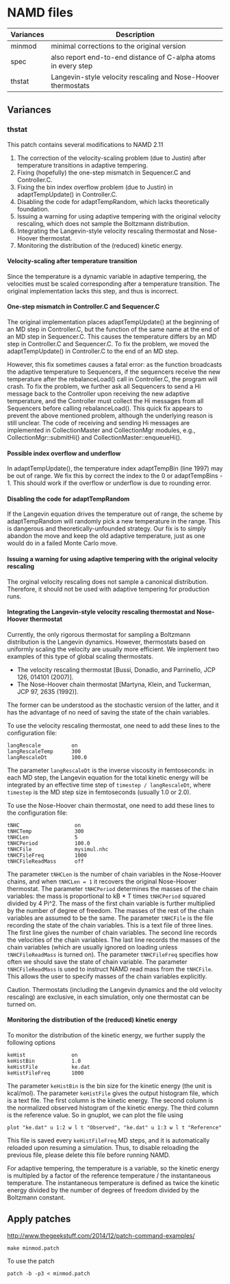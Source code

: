 # NAMD files


Variances     | Description
--------------|---------------------
minmod        | minimal corrections to the original version
spec          | also report end-to-end distance of C-alpha atoms in every step
thstat        | Langevin-style velocity rescaling and Nose-Hoover thermostats

## Variances

### thstat

This patch contains several modifications to NAMD 2.11

 1. The correction of the velocity-scaling problem (due to Justin) after temperature transitions in adaptive tempering.
 2. Fixing (hopefully) the one-step mismatch in Sequencer.C and Controller.C.
 3. Fixing the bin index overflow problem (due to Justin) in adaptTempUpdate() in Controller.C.
 4. Disabling the code for adaptTempRandom, which lacks theoretically foundation.
 5. Issuing a warning for using adaptive tempering with the original velocity rescaling, which does not sample the Boltzmann distribution.
 6. Integrating the Langevin-style velocity rescaling thermostat and Nose-Hoover thermostat.
 7. Monitoring the distribution of the (reduced) kinetic energy.


#### Velocity-scaling after temperature transition

Since the temperature is a dynamic variable in adaptive tempering, 
the velocities must be scaled corresponding after a temperature transition.
The original implementation lacks this step, and thus is incorrect.

#### One-step mismatch in Controller.C and Sequencer.C

The original implementation places adaptTempUpdate() at the beginning of an MD step in Controller.C,
but the function of the same name at the end of an MD step in Sequencer.C.
This causes the temperature differs by an MD step in Controller.C and Sequencer.C.
To fix the problem, we moved the adaptTempUpdate() in Controller.C to the end of an MD step.

However, this fix sometimes causes a fatal error:
as the function broadcasts the adaptive temperature to Sequencers,
if the sequencers receive the new temperature after the rebalanceLoad() call in Controller.C,
the program will crash.
To fix the problem, we further ask all Sequencers to send a Hi message back to the Controller
upon receiving the new adaptive temperature,
and the Controller must collect the Hi messages from all Sequencers before calling rebalanceLoad().
This quick fix appears to prevent the above mentioned problem,
although the underlying reason is still unclear.
The code of receiving and sending Hi messages are implemented in CollectionMaster and CollectionMgr modules,
e.g., CollectionMgr::submitHi() and CollectionMaster::enqueueHi().


#### Possible index overflow and underflow

In adaptTempUpdate(), the temperature index adaptTempBin (line 1997) may be out of range.
We fix this by correct the index to the 0 or adaptTempBins - 1.
This should work if the overflow or underflow is due to rounding error.

#### Disabling the code for adaptTempRandom

If the Langevin equation drives the temperature out of range,
the scheme by adaptTempRandom will randomly pick a new temperature in the range.
This is dangerous and theoretically-unfounded strategy.
Our fix is to simply abandon the move and keep the old adaptive temperature,
just as one would do in a failed Monte Carlo move.

#### Issuing a warning for using adaptive tempering with the original velocity rescaling

The orginal velocity rescaling does not sample a canonical distribution.
Therefore, it should not be used with adaptive tempering for production runs.

#### Integrating the Langevin-style velocity rescaling thermostat and Nose-Hoover thermostat

Currently, the only rigorous thermostat for sampling a Boltzmann distribution is the Langevin dynamics.
However, thermostats based on uniformly scaling the velocity are usually more efficient.
We implement two examples of this type of global scaling thermostats.

* The velocity rescaling thermostat [Bussi, Donadio, and Parrinello, JCP 126, 014101 (2007)].
* The Nose-Hoover chain thermostat [Martyna, Klein, and Tuckerman, JCP 97, 2635 (1992)].

The former can be understood as the stochastic version of the latter,
and it has the advantage of no need of saving the state of the chain variables.

To use the velocity rescaling thermostat, one need to add these lines to the configuration file:
```
langRescale          on
langRescaleTemp      300
langRescaleDt        100.0
```
The parameter `langRescaleDt` is the inverse viscosity in femtoseconds:
in each MD step, the Langevin equation for the total kinetic energy
will be integrated by an effective time step of `timestep / langRescaleDt`,
where `timestep` is the MD step size in femtoseconds (usually 1.0 or 2.0).

To use the Nose-Hoover chain thermostat, one need to add these lines to the configuration file:
```
tNHC                  on
tNHCTemp              300
tNHCLen               5
tNHCPeriod            100.0
tNHCFile              mysimul.nhc
tNHCFileFreq          1000
tNHCFileReadMass      off
```
The parameter `tNHCLen` is the number of chain variables in the Nose-Hoover chains,
and when `tNHCLen = 1` it recovers the original Nose-Hoover thermostat.
The parameter `tNHCPeriod` determines the masses of the chain variables:
the mass is proportional to kB * T times `tNHCPeriod` squared divided by 4 Pi^2.
The mass of the first chain variable is further multiplied by the number of degree of freedom.
The masses of the rest of the chain variables are assumed to be the same.
The parameter `tNHCFile` is the file recording the state of the chain variables.
This is a text file of three lines.
The first line gives the number of chain variables.
The second line records the velocities of the chain variables.
The last line records the masses of the chain variables
(which are usually ignored on loading unless `tNHCFileReadMass` is turned on).
The parameter `tNHCFileFreq` specifies how often we should save the state of chain variable.
The parameter `tNHCFileReadMass` is used to instruct NAMD read mass from the `tNHCFile`.
This allows the user to specify masses of the chain variables explicitly.

Caution.  Thermostats (including the Langevin dynamics and the old velocity rescaling) are exclusive,
in each simulation, only one thermostat can be turned on.


#### Monitoring the distribution of the (reduced) kinetic energy

To monitor the distribution of the kinetic energy,
we further supply the following options
```
keHist               on
keHistBin            1.0
keHistFile           ke.dat
keHistFileFreq       1000
```
The parameter `keHistBin` is the bin size for the kinetic energy (the unit is kcal/mol).
The parameter `keHistFile` gives the output histogram file, which is a text file.
The first column is the kinetic energy.
The second column is the normalized observed histogram of the kinetic energy.
The third column is the reference value.
So in gnuplot, we can plot the file using
```
plot "ke.dat" u 1:2 w l t "Observed", "ke.dat" u 1:3 w l t "Reference"
```
This file is saved every `keHistFileFreq` MD steps,
and it is automatically reloaded upon resuming a simulation.
Thus, to disable reloading the previous file, please delete this file before running NAMD.

For adaptive tempering, the temperature is a variable, so the kinetic energy
is multipled by a factor of the reference temperature / the instantaneous temperature.
The instantaneous temperature is defined as twice the kinetic energy
divided by the number of degrees of freedom divided by the Boltzmann constant.


## Apply patches

http://www.thegeekstuff.com/2014/12/patch-command-examples/

```
make minmod.patch
```

To use the patch
```
patch -b -p3 < minmod.patch
